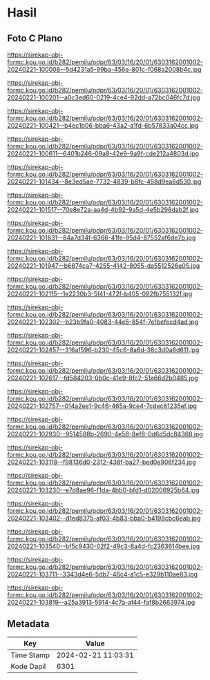 # Hasil

## Foto C Plano

https://sirekap-obj-formc.kpu.go.id/b282/pemilu/pdpr/63/03/16/20/01/6303162001002-20240221-100008--5d4231a5-99ba-456e-801c-f068a2008b4c.jpg

https://sirekap-obj-formc.kpu.go.id/b282/pemilu/pdpr/63/03/16/20/01/6303162001002-20240221-100201--a0c3ed60-0219-4ce4-92dd-a72bc046fc7d.jpg

https://sirekap-obj-formc.kpu.go.id/b282/pemilu/pdpr/63/03/16/20/01/6303162001002-20240221-100421--b4ec1b06-bba6-43a2-a1fd-6b57833a04cc.jpg

https://sirekap-obj-formc.kpu.go.id/b282/pemilu/pdpr/63/03/16/20/01/6303162001002-20240221-100611--6401b246-09a8-42e9-9a9f-cde212a4803d.jpg

https://sirekap-obj-formc.kpu.go.id/b282/pemilu/pdpr/63/03/16/20/01/6303162001002-20240221-101434--8e3ed5ae-7732-4839-b8fc-458d9ea6d530.jpg

https://sirekap-obj-formc.kpu.go.id/b282/pemilu/pdpr/63/03/16/20/01/6303162001002-20240221-101517--70e8e72a-aa4d-4b92-9a5d-4e5b298dab2f.jpg

https://sirekap-obj-formc.kpu.go.id/b282/pemilu/pdpr/63/03/16/20/01/6303162001002-20240221-101831--84a7d34f-6366-41fe-95d4-87552af6de7b.jpg

https://sirekap-obj-formc.kpu.go.id/b282/pemilu/pdpr/63/03/16/20/01/6303162001002-20240221-101947--b6874ca7-4255-4142-8055-da5512526e05.jpg

https://sirekap-obj-formc.kpu.go.id/b282/pemilu/pdpr/63/03/16/20/01/6303162001002-20240221-102115--1e2230b3-5f41-472f-b405-092fb755132f.jpg

https://sirekap-obj-formc.kpu.go.id/b282/pemilu/pdpr/63/03/16/20/01/6303162001002-20240221-102302--b23b9fa0-4083-44e5-854f-7e1befecd4ad.jpg

https://sirekap-obj-formc.kpu.go.id/b282/pemilu/pdpr/63/03/16/20/01/6303162001002-20240221-102457--316af596-b230-45c6-8a6d-38c3d0a6d611.jpg

https://sirekap-obj-formc.kpu.go.id/b282/pemilu/pdpr/63/03/16/20/01/6303162001002-20240221-102617--fd584203-0b0c-41e9-8fc2-51a66d2b0485.jpg

https://sirekap-obj-formc.kpu.go.id/b282/pemilu/pdpr/63/03/16/20/01/6303162001002-20240221-102757--014a2ee1-9c46-465a-9ce4-7cdec61235ef.jpg

https://sirekap-obj-formc.kpu.go.id/b282/pemilu/pdpr/63/03/16/20/01/6303162001002-20240221-102930--9514588b-2690-4e58-8ef8-0d6d5dc84368.jpg

https://sirekap-obj-formc.kpu.go.id/b282/pemilu/pdpr/63/03/16/20/01/6303162001002-20240221-103118--f98136d0-2312-438f-ba27-bed0e906f234.jpg

https://sirekap-obj-formc.kpu.go.id/b282/pemilu/pdpr/63/03/16/20/01/6303162001002-20240221-103230--e7d8ae96-f1da-4bb0-bfd1-d02006925b64.jpg

https://sirekap-obj-formc.kpu.go.id/b282/pemilu/pdpr/63/03/16/20/01/6303162001002-20240221-103402--d1ed8375-af03-4b83-bba0-b4198cbc6eab.jpg

https://sirekap-obj-formc.kpu.go.id/b282/pemilu/pdpr/63/03/16/20/01/6303162001002-20240221-103540--bf5c9430-02f2-49c3-8a4d-fc2363614bee.jpg

https://sirekap-obj-formc.kpu.go.id/b282/pemilu/pdpr/63/03/16/20/01/6303162001002-20240221-103711--3343d4e6-5db7-46c4-a1c5-e329b110ae83.jpg

https://sirekap-obj-formc.kpu.go.id/b282/pemilu/pdpr/63/03/16/20/01/6303162001002-20240221-103819--a25a3913-5914-4c7a-af44-faf8b2663974.jpg


## Metadata

| Key        | Value               |
| ---------- | ------------------- |
| Time Stamp | 2024-02-21 11:03:31 |
| Kode Dapil | 6301                |



